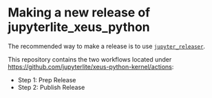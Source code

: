 # Making a new release of jupyterlite_xeus_python

The recommended way to make a release is to use [`jupyter_releaser`](https://jupyter-releaser.readthedocs.io/en/latest/get_started/making_release_from_repo.html).

This repository contains the two workflows located under https://github.com/jupyterlite/xeus-python-kernel/actions:

- Step 1: Prep Release
- Step 2: Publish Release
